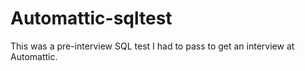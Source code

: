 # Automattic-sqltest
This was a pre-interview  SQL test I had to pass to get an interview at Automattic.
